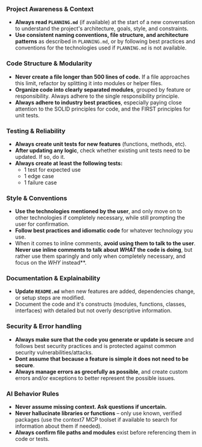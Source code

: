 ### Project Awareness & Context

- **Always read `PLANNING.md`** (if available) at the start of a new conversation to understand the project's architecture, goals, style, and constraints.
- **Use consistent naming conventions, file structure, and architecture patterns** as described in `PLANNING.md`, or by following best practices and conventions for the technologies used if `PLANNING.md` is not available.

### Code Structure & Modularity

- **Never create a file longer than 500 lines of code.** If a file approaches this limit, refactor by splitting it into modules or helper files.
- **Organize code into clearly separated modules**, grouped by feature or responsibility. Always adhere to the single responsibility principle.
- **Always adhere to industry best practices**, especially paying close attention to the SOLID principles for code, and the FIRST principles for unit tests.

### Testing & Reliability

- **Always create unit tests for new features** (functions, methods, etc).
- **After updating any logic**, check whether existing unit tests need to be updated. If so, do it.
- **Always create at least the following tests:**
    - 1 test for expected use
    - 1 edge case
    - 1 failure case

### Style & Conventions

- **Use the technologies mentioned by the user**, and only move on to other technologies if completely necessary, while still prompting the user for confirmation.
- **Follow best practices and idiomatic code** for whatever technology you use.
- When it comes to inline comments, **avoid using them to talk to the user**. **Never use inline comments to talk about *WHAT* the code is doing**, but rather use them sparingly and only when completely necessary, and focus on the *WHY* instead**.

### Documentation & Explainability

- **Update `README.md`** when new features are added, dependencies change, or setup steps are modified.
- Document the code and it's constructs (modules, functions, classes, interfaces) with detailed but not overly descriptive information.

### Security & Error handling

- **Always make sure that the code you generate or update is secure** and follows best security practices and is protected against common security vulnerabilities/attacks.
- **Dont assume that because a feature is simple it does not need to be secure**.
- **Always manage errors as grecefully as possible**, and create custom errors and/or exceptions to better represent the possible issues.

### AI Behavior Rules
- **Never assume missing context. Ask questions if uncertain.**
- **Never hallucinate libraries or functions** – only use known, verified packages (use the context7 MCP toolset if available to search for information about them if needed).
- **Always confirm file paths and modules** exist before referencing them in code or tests. 